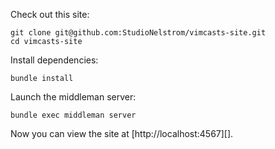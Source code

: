 Check out this site:

    git clone git@github.com:StudioNelstrom/vimcasts-site.git
    cd vimcasts-site

Install dependencies:

    bundle install

Launch the middleman server:

    bundle exec middleman server

Now you can view the site at [http://localhost:4567][].
